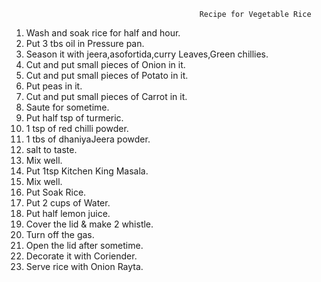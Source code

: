                                               Recipe for Vegetable Rice 
   1. Wash and soak rice for half and hour.
   2. Put 3 tbs oil in Pressure pan.
   3. Season it with jeera,asofortida,curry Leaves,Green chillies.
   4. Cut and put small pieces of Onion in it.
   5. Cut and put small pieces of Potato in it.
   6. Put peas in it.
   7. Cut and put small pieces of Carrot in it.
   8. Saute for sometime.
   9. Put half tsp of turmeric.
   10. 1 tsp of red chilli powder.
   11. 1 tbs of dhaniyaJeera powder.
   12. salt to taste.
   13. Mix well.
   14. Put 1tsp Kitchen King Masala.
   15. Mix well.
   16. Put Soak Rice.
   17. Put 2 cups of Water.
   18. Put half lemon juice.
   19. Cover the lid & make 2 whistle.
   20. Turn off the gas.
   21. Open the lid after sometime.
   22. Decorate it with Coriender.
   23. Serve rice with Onion Rayta. 